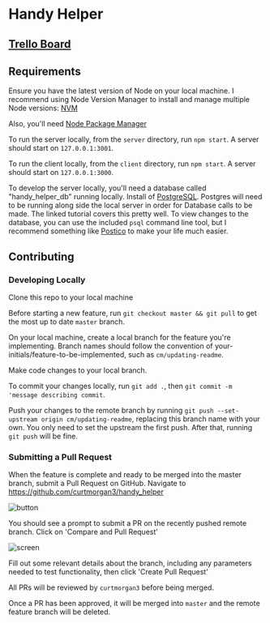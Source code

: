# Handy Helper 

## [Trello Board](https://trello.com/b/NZXmoSgM)

## Requirements
Ensure you have the latest version of Node on your local machine. I recommend using Node Version Manager to install and manage multiple Node versions: [NVM](https://github.com/nvm-sh/nvm/blob/master/README.md)

Also, you'll need [Node Package Manager](https://www.npmjs.com/get-npm)

To run the server locally, from the `server` directory, run `npm start`. A server should start on `127.0.0.1:3001`.

To run the client locally, from the `client` directory, run `npm start`. A server should start on `127.0.0.1:3000`.

To develop the server locally, you'll need a database called "handy_helper_db" running locally. Install of [PostgreSQL](https://www.postgresqltutorial.com/install-postgresql/). Postgres will need to be running along side the local server in order for Database calls to be made. The linked tutorial covers this pretty well. To view changes to the database, you can use the included `psql` command line tool, but I recommend something like [Postico](https://eggerapps.at/postico/) to make your life much easier. 

## Contributing

### Developing Locally
Clone this repo to your local machine

Before starting a new feature, run `git checkout master && git pull` to get the most up to date `master` branch.

On your local machine, create a local branch for the feature you're implementing. Branch names should follow the convention of your-initials/feature-to-be-implemented, such as `cm/updating-readme`. 

Make code changes to your local branch. 

To commit your changes locally, run `git add .`, then `git commit -m 'message describing commit`.

Push your changes to the remote branch by running `git push --set-upstream origin cm/updating-readme`, replacing this branch name with your own. You only need to set the upstream the first push. After that, running `git push` will be fine. 

### Submitting a Pull Request

When the feature is complete and ready to be merged into the master branch, submit a Pull Request on GitHub. Navigate to https://github.com/curtmorgan3/handy_helper 

![button](https://github.com/curtmorgan3/handy_helper/blob/master/readme_images/pr_button.png)

You should see a prompt to submit a PR on the recently pushed remote branch. Click on 'Compare and Pull Request'

![screen](https://github.com/curtmorgan3/handy_helper/blob/master/readme_images/pr_screen.png)

Fill out some relevant details about the branch, including any parameters needed to test functionality, then click 'Create Pull Request'

All PRs will be reviewed by `curtmorgan3` before being merged. 

Once a PR has been approved, it will be merged into `master` and the remote feature branch will be deleted. 
